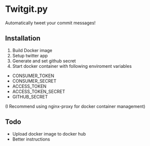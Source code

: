# Twitgit.py

Automatically tweet your commit messages!

## Installation

1) Build Docker image
2) Setup twitter app
3) Generate and set github secret
4) Start docker container with following enviroment variables
* CONSUMER_TOKEN
* CONSUMER_SECRET
* ACCESS_TOKEN
* ACCESS_TOKEN_SECRET
* GITHUB_SECRET

(I Recommend using nginx-proxy for docker container management)

## Todo
* Upload docker image to docker hub
* Better instructions 

